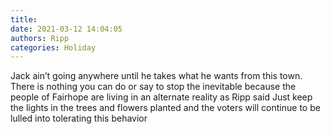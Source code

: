 ```yaml
---
title: 
date: 2021-03-12 14:04:05
authors: Ripp
categories: Holiday
---
```


 Jack ain’t going anywhere until he takes what he wants from this town.   There is nothing you can do or say to stop the inevitable because the people of Fairhope are living in an alternate reality as Ripp said
Just keep the lights in the trees and flowers planted and the voters will continue to be lulled into  tolerating this behavior